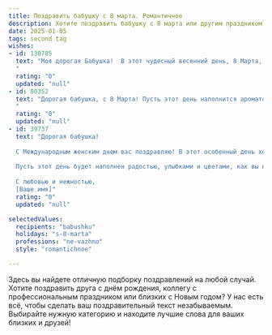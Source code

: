 ```yaml
---
title: Поздравить бабушку с 8 марта. Романтичное
description: Хотите поздравить бабушку с 8 марта или другим праздником? Наш ИИ создаст незабываемое поздравление, а вы обязательно выделитесь среди других.  
date: 2025-01-05
tags: second tag
wishes:
- id: 130705
  text: "Моя дорогая Бабушка!  В этот чудесный весенний день, 8 Марта, я хочу выразить тебе свою безграничную любовь и нежность. Твоя доброта, теплота и забота – это самый ценный дар, который я получила в жизни.  Пусть этот день будет наполнен радостью, счастьем и  волшебством, а каждый миг –  напоминанием о моей бесконечной любви к тебе. С праздником, моя любимая!
  "
  rating: "0"
  updated: "null"
- id: 80352
  text: "Дорогая бабушка, с 8 Марта! Пусть этот день наполнится ароматом весенних цветов, светом нежных улыбок и теплом сердечной любви. Будьте всегда такой же прекрасной, мудрой и заботливой, как весенний рассвет.
  "
  rating: "0"
  updated: "null"
- id: 39737
  text: "Дорогая бабушка!
  
  С Международным женским днем вас поздравляю! В этот особенный день хочу напомнить, как вы великолепны. Ваше тепло наполняет наши сердца, а ваша мудрость освещает наш путь. Вы — каждый день пример любви и терпения, и я безмерно благодарен за все заботы и поддержку, которые вы мне дарите.
  
  Пусть этот день будет наполнен радостью, улыбками и цветами, как вы наполняете нашу жизнь счастьем. Знайте, что вы для меня — самая дорогая и любимая женщина на свете.
  
  С любовью и нежностью,
  [Ваше имя]"
  rating: "0"
  updated: "null"

selectedValues:
  recipients: "babushku"
  holidays: "s-8-marta"
  professions: "ne-vazhno"
  style: "romantichnoe"

---
```


Здесь вы найдете отличную подборку поздравлений на любой случай.
Хотите поздравить друга с днём рождения, коллегу с профессиональным праздником или близких с Новым годом? У нас есть всё, чтобы сделать ваш поздравительный текст незабываемым. Выбирайте нужную категорию и находите лучшие слова для ваших близких и друзей!
